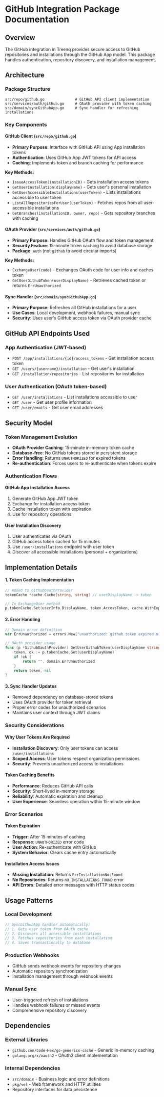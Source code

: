 # GitHub Integration Package Documentation

## Overview

The GitHub integration in Treenq provides secure access to GitHub repositories and installations through the GitHub App model. This package handles authentication, repository discovery, and installation management.

## Architecture

### Package Structure

```
src/repo/github.go              # GitHub API client implementation
src/services/auth/github.go     # OAuth provider with token caching
src/domain/syncGithubApp.go     # Sync handler for refreshing installations
```

### Key Components

#### GitHub Client (`src/repo/github.go`)

- **Primary Purpose**: Interface with GitHub API using App installation tokens
- **Authentication**: Uses GitHub App JWT tokens for API access
- **Caching**: Implements token and branch caching for performance

**Key Methods:**

- `IssueAccessToken(installationID)` - Gets installation access tokens
- `GetUserInstallation(displayName)` - Gets user's personal installation
- `GetUserAccessibleInstallations(userToken)` - Lists installations accessible to user token
- `ListAllRepositoriesForUser(userToken)` - Fetches repos from all user-accessible installations
- `GetBranches(installationID, owner, repo)` - Gets repository branches with caching

#### OAuth Provider (`src/services/auth/github.go`)

- **Primary Purpose**: Handles GitHub OAuth flow and token management
- **Security Feature**: 15-minute token caching to avoid database storage
- **Package**: `auth` (not `github` to avoid circular imports)

**Key Methods:**

- `ExchangeUser(code)` - Exchanges OAuth code for user info and caches token
- `GetUserGithubToken(userDisplayName)` - Retrieves cached token or returns `ErrUnauthorized`

#### Sync Handler (`src/domain/syncGithubApp.go`)

- **Primary Purpose**: Refreshes all GitHub installations for a user
- **Use Cases**: Local development, webhook failures, manual sync
- **Security**: Uses user's GitHub access token via OAuth provider cache

## GitHub API Endpoints Used

### App Authentication (JWT-based)

- `POST /app/installations/{id}/access_tokens` - Get installation access token
- `GET /users/{username}/installation` - Get user's installation
- `GET /installation/repositories` - List repositories for installation

### User Authentication (OAuth token-based)

- `GET /user/installations` - List installations accessible to user
- `GET /user` - Get user profile information
- `GET /user/emails` - Get user email addresses

## Security Model

### Token Management Evolution

- **OAuth Provider Caching**: 15-minute in-memory token cache
- **Database-free**: No GitHub tokens stored in persistent storage
- **Error Handling**: Returns `UNAUTHORIZED` for expired tokens
- **Re-authentication**: Forces users to re-authenticate when tokens expire

### Authentication Flows

#### GitHub App Installation Access

1. Generate GitHub App JWT token
2. Exchange for installation access token
3. Cache installation token with expiration
4. Use for repository operations

#### User Installation Discovery

1. User authenticates via OAuth
2. GitHub access token cached for 15 minutes
3. Use `/user/installations` endpoint with user token
4. Discover all accessible installations (personal + organizations)

## Implementation Details

#### 1. Token Caching Implementation

```go
// Added to GithubOauthProvider
tokenCache *cache.Cache[string, string] // userDisplayName -> token

// In ExchangeUser method
p.tokenCache.Set(userInfo.DisplayName, token.AccessToken, cache.WithExpiration(15*time.Minute))
```

#### 2. Error Handling

```go
// Domain error definition
var ErrUnauthorized = errors.New("unauthorized: github token expired or invalid")

// OAuth provider usage
func (p *GithubOauthProvider) GetUserGithubToken(userDisplayName string) (string, error) {
    token, ok := p.tokenCache.Get(userDisplayName)
    if !ok {
        return "", domain.ErrUnauthorized
    }
    return token, nil
}
```

#### 3. Sync Handler Updates

- Removed dependency on database-stored tokens
- Uses OAuth provider for token retrieval
- Proper error codes for unauthorized scenarios
- Maintains user context through JWT claims

### Security Considerations

#### Why User Tokens Are Required

- **Installation Discovery**: Only user tokens can access `/user/installations`
- **Scoped Access**: User tokens respect organization permissions
- **Security**: Prevents unauthorized access to installations

#### Token Caching Benefits

- **Performance**: Reduces GitHub API calls
- **Security**: Short-lived in-memory storage
- **Reliability**: Automatic expiration and cleanup
- **User Experience**: Seamless operation within 15-minute window

### Error Scenarios

#### Token Expiration

- **Trigger**: After 15 minutes of caching
- **Response**: `UNAUTHORIZED` error code
- **User Action**: Re-authenticate with GitHub
- **System Behavior**: Clears cache entry automatically

#### Installation Access Issues

- **Missing Installation**: Returns `ErrInstallationNotFound`
- **No Repositories**: Returns `NO_INSTALLATIONS_FOUND` error
- **API Errors**: Detailed error messages with HTTP status codes

## Usage Patterns

### Local Development

```go
// SyncGithubApp handler automatically:
// 1. Gets user token from OAuth cache
// 2. Discovers all accessible installations
// 3. Fetches repositories from each installation
// 4. Saves transactionally to database
```

### Production Webhooks

- GitHub sends webhook events for repository changes
- Automatic repository synchronization
- Installation management through webhook events

### Manual Sync

- User-triggered refresh of installations
- Handles webhook failures or missed events
- Comprehensive repository discovery

## Dependencies

### External Libraries

- `github.com/Code-Hex/go-generics-cache` - Generic in-memory caching
- `golang.org/x/oauth2` - OAuth2 client implementation

### Internal Dependencies

- `src/domain` - Business logic and error definitions
- `pkg/vel` - Web framework and HTTP utilities
- Repository interfaces for data persistence
